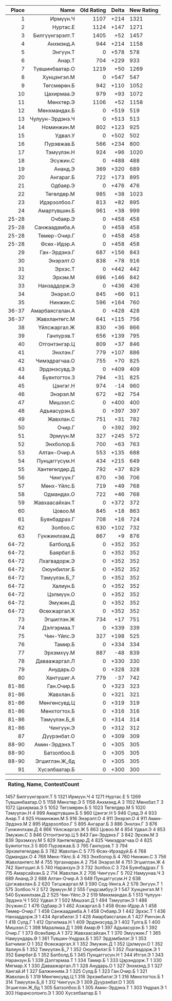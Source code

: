 |Place| Name | Old Rating | Delta | New Rating |
|---:|-----:|-----------:|------:|-----------|
1|Ирмүүн.Ч|1107|+214|1321
2|Нуртас.Е|1124|+147|1271
3|Билгүүнгэрэлт.Т|1405|+52|1457
4|Анхмэнд.А|944|+214|1158
5|Энгүүн.Т|0|+578|578
6|Анар.Т|704|+229|933
7|Түвшинбаатар.О|1219|+50|1269
8|Хунцэнгэл.М|0|+547|547
9|Төгсмөрөн.Б|942|+110|1052
10|Цахирмаа.Э|979|+93|1072
11|Мөнхтөр.Э|1106|+52|1158
12|Мөнхмандах.Б|0|+519|519
13|Чулуун-Эрдэнэ.Ч|0|+513|513
14|Номинжин.М|802|+123|925
15|Удвал.У|0|+502|502
16|Пүрэвжав.Б|566|+234|800
17|Тэмүүлэн.Н|924|+96|1020
18|Эсүжин.С|0|+488|488
19|Ананд.Э|369|+320|689
20|Ангараг.Б|722|+173|895
21|Одбаяр.Э|0|+476|476
22|Төгөлдөр.М|985|+38|1023
23|Идэрзолбоо.Г|813|+82|895
24|Амартүвшин.Б|961|+38|999
25-28|Очбаяр.Э|0|+458|458
25-28|Санжаадамба.А|0|+458|458
25-28|Төмөр-Очир.Г|0|+458|458
25-28|Өсөх-Идэр.А|0|+458|458
29|Ган-Эрдэнэ.Г|687|+156|843
30|Энэрэлт.О|838|+78|916
31|Эрхэс.Т|0|+442|442
32|Эрхэм.М|696|+146|842
33|Нанзаддорж.Э|0|+436|436
34|Энэрэл.О|845|+66|911
35|Нинжин.С|596|+164|760
36-37|Амарбаясгалан.А|0|+428|428
36-37|Жавхлантөгс.М|641|+115|756
38|Үйлсжаргал.Ж|830|+36|866
39|Ганпүрэв.Т|656|+139|795
40|Отгонтэнгэр.Ц|809|+37|846
41|Энхлэн.Г|779|+107|886
42|Чимэдрагчаа.О|755|+70|825
43|Эрдэнэсувд.Э|0|+409|409
44|Буянтогтох.З|794|+31|825
45|Цэнгэг.Н|974|-14|960
46|Энэрэл.М|672|+82|754
47|Мишээл.С|0|+400|400
48|Адъяасүрэн.Б|0|+397|397
49|Жавхлан.С|751|+31|782
50|Очир.Г|0|+392|392
51|Эрмүүн.М|327|+245|572
52|Энхболор.Б|700|+63|763
53|Алтан-Очир.А|553|+135|688
54|Пунцаггүсүм.Н|434|+215|649
55|Хантөгөлдөр.Д|792|+37|829
56|Чингүүн.Г|670|+36|706
57|Мөнх-Үйлс.Б|719|+49|768
58|Одмандах.О|722|+46|768
59|Жавхаасайхан.Т|0|+372|372
60|Цовоо.М|845|+18|863
61|Буянбадрах.Г|708|+16|724
62|Золбоо.С|630|+102|732
63|Гүнжинлхам.Д|867|+9|876
64-72|Батболд.Б|0|+352|352
64-72|Баярбат.Б|0|+352|352
64-72|Лхагвадорж.Э|0|+352|352
64-72|Оюунбилэг.Б|0|+352|352
64-72|Тэмүүлэн.Б_7|0|+352|352
64-72|Халиун.Б|0|+352|352
64-72|Цэлмүүн.О|0|+352|352
64-72|Эмүжин.Д|0|+352|352
64-72|Өсөхжаргал.Х|0|+352|352
73|Эгшиглэн.Ж|734|+17|751
74|Дэлгэрмаа.Т|0|+339|339
75|Чин-Үйлс.Э|327|+198|525
76|Тамир.Б|0|+334|334
77|Эрхэмхүү.М|887|-48|839
78|Даваажаргал.Л|0|+330|330
79|Анударь.О|0|+328|328
80|Хантүшиг.А|779|-37|742
81-86|Ган.Очир.Б|0|+323|323
81-86|Жавхлан.Б|0|+321|321
81-86|Мөнгөнсувд.Ц|0|+319|319
81-86|Мөнхтогтох.Б|0|+316|316
81-86|Тэмүүлэн.Б_6|0|+314|314
81-86|Чингүүн.Э|0|+312|312
87|Дүүрэнбат.О|0|+309|309
88-90|Амин-Эрдэнэ.Т|0|+305|305
88-90|Батзолбоо.Б|0|+305|305
88-90|Эгшиглэн.Ж_6д|0|+305|305
91|Хүсэлбаатар.Б|0|+300|300

|Rating,  Name,  ContestCount|
|-----|
1457 Билгүүнгэрэлт.Т 5
1321 Ирмүүн.Ч 4
1271 Нуртас.Е 5
1269 Түвшинбаатар.О 5
1158 Мөнхтөр.Э 5
1158 Анхмэнд.А 3
1102 Мөнхбат.Т 3
1072 Цахирмаа.Э 5
1052 Төгсмөрөн.Б 5
1023 Төгөлдөр.М 5
1020 Тэмүүлэн.Н 4
999 Амартүвшин.Б 5
960 Цэнгэг.Н 5
946 Сувд.Э 4
933 Анар.Т 4
925 Номинжин.М 5
916 Энэрэлт.О 4
911 Энэрэл.О 4
911 Амин-Эрдэнэ.М 2
895 Идэрзолбоо.Г 5
895 Ангараг.Б 3
886 Энхлэн.Г 3
876 Гүнжинлхам.Д 4
866 Үйлсжаргал.Ж 5
863 Цовоо.М 4
854 Удвал.Э 4
853 Эмүжин.С 3
846 Отгонтэнгэр.Ц 5
843 Ган-Эрдэнэ.Г 3
842 Эрхэм.М 3
839 Эрхэмхүү.М 5
829 Хантөгөлдөр.Д 4
825 Чимэдрагчаа.О 4
825 Буянтогтох.З 5
800 Пүрэвжав.Б 3
795 Ганпүрэв.Т 3
794 Эрхэмтөгөлдөр.Б 3
782 Жавхлан.С 5
775 Өсөх-Ирээдүй.Б 4
768 Одмандах.О 4
768 Мөнх-Үйлс.Б 4
763 Энхболор.Б 4
760 Нинжин.С 3
756 Жавхлантөгс.М 4
755 Ургахнаран.А 2
754 Энэрэл.М 4
751 Эгшиглэн.Ж 4
742 Хантүшиг.А 5
740 Наранзун.Э 3
732 Золбоо.С 3
724 Буянбадрах.Г 5
715 Амарсайхан.Б 2
714 Жавхлан.Х 2
706 Чингүүн.Г 5
702 Намуунаа.Ч 3
689 Ананд.Э 2
688 Алтан-Очир.А 3
649 Пунцаггүсүм.Н 2
638 Цогжавхлан.Б 2
620 Тэгшжаргал.М 3
590 Сод-Уянга.А 2
578 Энгүүн.Т 1
575 Золбоо.Ч 2
572 Эрмүүн.М 2
555 Гүндсамбуу.Э 1
547 Хунцэнгэл.М 1
540 Бүжинлхам.Д 2
525 Чин-Үйлс.Э 2
519 Мөнхмандах.Б 1
513 Чулуун-Эрдэнэ.Ч 1
502 Удвал.У 1
502 Мишээл.Д 1
494 Тэмүүлэн.Э 1
488 Эсүжин.С 1
476 Одбаяр.Э 1
462 Азжаргал.Б 1
458 Өсөх-Идэр.А 1
458 Төмөр-Очир.Г 1
458 Санжаадамба.А 1
458 Очбаяр.Э 1
442 Эрхэс.Т 1
436 Нанзаддорж.Э 1
434 Аргабилэг.З 1
428 Амарбаясгалан.А 1
427 Ринчэн.А 1
418 Сүлд.Г 1
412 Оргилмаа.Н 1
409 Эрдэнэсувд.Э 1
402 Тулга.Б 1
400 Мишээл.С 1
398 Маралмаа.Д 1
398 Амар.Ө 1
397 Адъяасүрэн.Б 1
392 Очир.Г 1
373 Өсөхбаяр.А 1
372 Жавхаасайхан.Т 1
370 Эмүүжин.Г 1
365 Намуундарь.Ө 1
361 Түвшин-Ундрах.Б 1
357 Эрдэмбилэг.Э 1
353 Батчимэг.О 1
352 Өсөхжаргал.Х 1
352 Эмүжин.Д 1
352 Цэлмүүн.О 1
352 Халиун.Б 1
352 Тэмүүлэн.Б_7 1
352 Оюунбилэг.Б 1
352 Лхагвадорж.Э 1
352 Баярбат.Б 1
352 Батболд.Б 1
345 Пунцаггүсүн.Н 1
344 Итгэл.Э 1
343 Наранзун.Б 1
339 Дэлгэрмаа.Т 1
334 Тамир.Б 1
333 Цэрэндорж.Т 1
330 Мягмар.Х 1
330 Даваажаргал.Л 1
328 Анударь.О 1
327 Энхмэнд.З 1
327 Хангай.И 1
327 Балжинням.З 1
325 Сүлд.Б 1
323 Ган.Очир.Б 1
321 Жавхлан.Б 1
319 Мөнгөнсувд.Ц 1
316 Эрхэмбилэг.Э 1
316 Мөнхтогтох.Б 1
314 Тэмүүлэн.Б_6 1
312 Чингүүн.Э 1
309 Дүүрэнбат.О 1
305 Эгшиглэн.Ж_6д 1
305 Батзолбоо.Б 1
305 Амин-Эрдэнэ.Т 1
303 Ундрал.Э 1
303 Нарансолонго.Э 1
300 Хүсэлбаатар.Б 1
